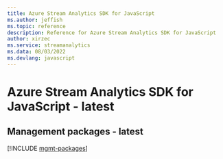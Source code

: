 ```yaml
---
title: Azure Stream Analytics SDK for JavaScript
ms.author: jeffish
ms.topic: reference
description: Reference for Azure Stream Analytics SDK for JavaScript
author: xirzec
ms.service: streamanalytics
ms.data: 08/03/2022
ms.devlang: javascript
---
```

# Azure Stream Analytics SDK for JavaScript - latest

## Management packages - latest
[!INCLUDE [mgmt-packages](stream-analytics-mgmt-index.md)]